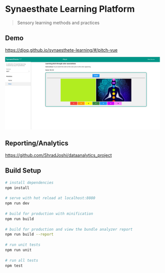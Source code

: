 # Synaesthate Learning Platform

> Sensory learning methods and practices
## Demo

https://djoq.github.io/synaesthete-learning/#/pitch-vue


![alt text](https://github.com/djoq/synaesthete-learning/blob/master/static/screenshot.png?raw=true)

## Reporting/Analytics

https://github.com/ShradJoshi/dataanalytics_project


## Build Setup

``` bash
# install dependencies
npm install

# serve with hot reload at localhost:8080
npm run dev

# build for production with minification
npm run build

# build for production and view the bundle analyzer report
npm run build --report

# run unit tests
npm run unit

# run all tests
npm test
```
